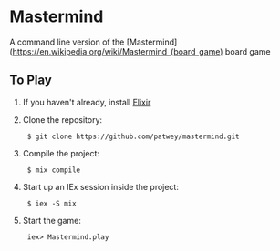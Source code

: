 # Mastermind

A command line version of the [Mastermind](https://en.wikipedia.org/wiki/Mastermind_(board_game) board game

## To Play

1. If you haven't already, install [Elixir](http://elixir-lang.org/install.html)

2. Clone the repository:

        $ git clone https://github.com/patwey/mastermind.git

3. Compile the project:

        $ mix compile

4. Start up an IEx session inside the project:

        $ iex -S mix

5. Start the game:

        iex> Mastermind.play
